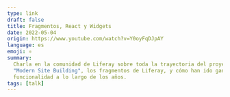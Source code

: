 ```yaml
---
type: link
draft: false
title: Fragmentos, React y Widgets
date: 2022-05-04
origin: https://www.youtube.com/watch?v=Y0oyFqDJpAY
language: es
emoji: ⚛️
summary:
  Charla en la comunidad de Liferay sobre toda la trayectoria del proyecto
  "Modern Site Building", los fragmentos de Liferay, y cómo han ido ganando
  funcionalidad a lo largo de los años.
tags: [talk]
---
```


